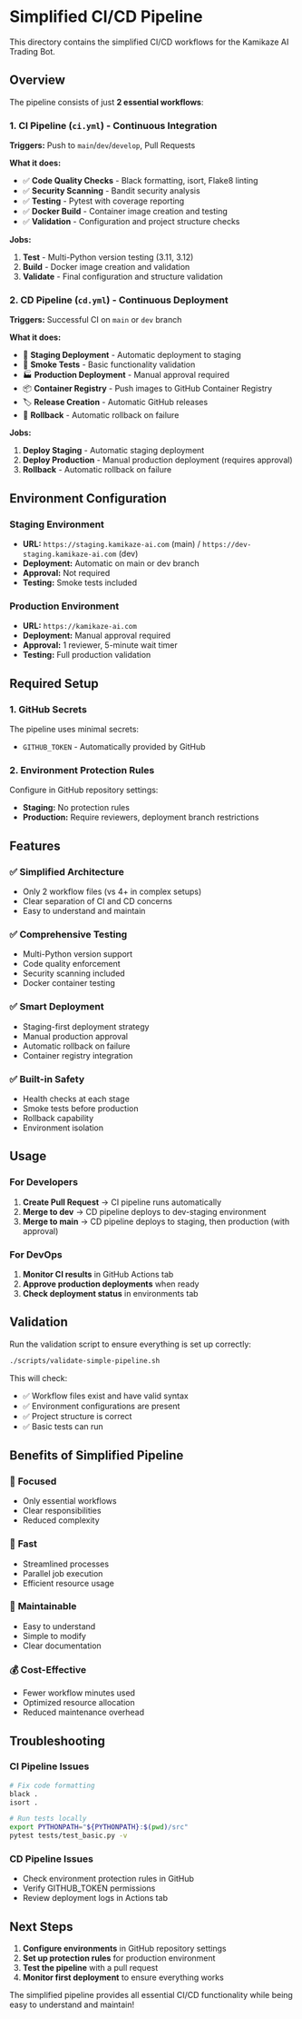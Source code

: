 # Simplified CI/CD Pipeline

This directory contains the simplified CI/CD workflows for the Kamikaze AI Trading Bot.

## Overview

The pipeline consists of just **2 essential workflows**:

### 1. CI Pipeline (`ci.yml`) - Continuous Integration
**Triggers:** Push to `main`/`dev`/`develop`, Pull Requests

**What it does:**
- ✅ **Code Quality Checks** - Black formatting, isort, Flake8 linting
- ✅ **Security Scanning** - Bandit security analysis
- ✅ **Testing** - Pytest with coverage reporting
- ✅ **Docker Build** - Container image creation and testing
- ✅ **Validation** - Configuration and project structure checks

**Jobs:**
1. **Test** - Multi-Python version testing (3.11, 3.12)
2. **Build** - Docker image creation and validation
3. **Validate** - Final configuration and structure validation

### 2. CD Pipeline (`cd.yml`) - Continuous Deployment
**Triggers:** Successful CI on `main` or `dev` branch

**What it does:**
- 🚀 **Staging Deployment** - Automatic deployment to staging
- 🧪 **Smoke Tests** - Basic functionality validation
- 🏭 **Production Deployment** - Manual approval required
- 📦 **Container Registry** - Push images to GitHub Container Registry
- 🏷️ **Release Creation** - Automatic GitHub releases
- 🔄 **Rollback** - Automatic rollback on failure

**Jobs:**
1. **Deploy Staging** - Automatic staging deployment
2. **Deploy Production** - Manual production deployment (requires approval)
3. **Rollback** - Automatic rollback on failure

## Environment Configuration

### Staging Environment
- **URL:** `https://staging.kamikaze-ai.com` (main) / `https://dev-staging.kamikaze-ai.com` (dev)
- **Deployment:** Automatic on main or dev branch
- **Approval:** Not required
- **Testing:** Smoke tests included

### Production Environment
- **URL:** `https://kamikaze-ai.com`
- **Deployment:** Manual approval required
- **Approval:** 1 reviewer, 5-minute wait timer
- **Testing:** Full production validation

## Required Setup

### 1. GitHub Secrets
The pipeline uses minimal secrets:
- `GITHUB_TOKEN` - Automatically provided by GitHub

### 2. Environment Protection Rules
Configure in GitHub repository settings:
- **Staging:** No protection rules
- **Production:** Require reviewers, deployment branch restrictions

## Features

### ✅ **Simplified Architecture**
- Only 2 workflow files (vs 4+ in complex setups)
- Clear separation of CI and CD concerns
- Easy to understand and maintain

### ✅ **Comprehensive Testing**
- Multi-Python version support
- Code quality enforcement
- Security scanning included
- Docker container testing

### ✅ **Smart Deployment**
- Staging-first deployment strategy
- Manual production approval
- Automatic rollback on failure
- Container registry integration

### ✅ **Built-in Safety**
- Health checks at each stage
- Smoke tests before production
- Rollback capability
- Environment isolation

## Usage

### For Developers
1. **Create Pull Request** → CI pipeline runs automatically
2. **Merge to dev** → CD pipeline deploys to dev-staging environment
3. **Merge to main** → CD pipeline deploys to staging, then production (with approval)

### For DevOps
1. **Monitor CI results** in GitHub Actions tab
2. **Approve production deployments** when ready
3. **Check deployment status** in environments tab

## Validation

Run the validation script to ensure everything is set up correctly:

```bash
./scripts/validate-simple-pipeline.sh
```

This will check:
- ✅ Workflow files exist and have valid syntax
- ✅ Environment configurations are present
- ✅ Project structure is correct
- ✅ Basic tests can run

## Benefits of Simplified Pipeline

### 🎯 **Focused**
- Only essential workflows
- Clear responsibilities
- Reduced complexity

### 🚀 **Fast**
- Streamlined processes
- Parallel job execution
- Efficient resource usage

### 🔧 **Maintainable**
- Easy to understand
- Simple to modify
- Clear documentation

### 💰 **Cost-Effective**
- Fewer workflow minutes used
- Optimized resource allocation
- Reduced maintenance overhead

## Troubleshooting

### CI Pipeline Issues
```bash
# Fix code formatting
black .
isort .

# Run tests locally
export PYTHONPATH="${PYTHONPATH}:$(pwd)/src"
pytest tests/test_basic.py -v
```

### CD Pipeline Issues
- Check environment protection rules in GitHub
- Verify GITHUB_TOKEN permissions
- Review deployment logs in Actions tab

## Next Steps

1. **Configure environments** in GitHub repository settings
2. **Set up protection rules** for production environment
3. **Test the pipeline** with a pull request
4. **Monitor first deployment** to ensure everything works

The simplified pipeline provides all essential CI/CD functionality while being easy to understand and maintain!
